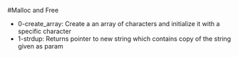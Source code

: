 #Malloc and Free
- 0-create_array: Create a an array of characters and initialize it with a specific character
- 1-strdup: Returns pointer to new string which contains copy of the string given as param
